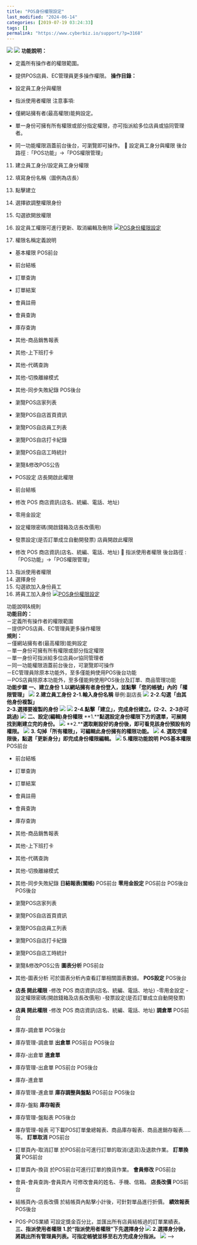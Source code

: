 ```yaml
---
title: "POS身份權限設定"
last_modified: "2024-06-14"
categories: [2019-07-19 03:24:33]
tags: []
permalink: "https://www.cyberbiz.io/support/?p=3168"
---
```


![](https://www.cyberbiz.io/support/wp-content/uploads/適用站別.png)
[![](https://www.cyberbiz.io/support/wp-content/uploads/台灣站.png)](https://www.cyberbiz.io/support/?page_id=2490)
**功能說明：**  

* 定義所有操作者的權限範圍。
* 提供POS店員、EC管理員更多操作權限。
**操作目錄：**

* 設定員工身分與權限
* 指派使用者權限
注意事項:  

* 僅網站擁有者(最高權限)能夠設定。
* 單一身份可擁有所有權限或部分指定權限，亦可指派給多位店員或協同管理者。
* 同一功能權限涵蓋前台後台，可瀏覽即可操作。
📌 設定員工身分與權限 後台路徑 :「POS功能」→「POS權限管理」  


11. 建立員工身分/設定員工身分權限
1. 填寫身份名稱（圖例為店長）
2. 點擊建立
3. 選擇欲調整權限身份
4. 勾選欲開放權限
5. 設定員工權限可進行更新、取消編輯及刪除
[![POS身份權限設定](https://www.cyberbiz.io/support/wp-content/uploads/POS身份權限設定1.png)](https://www.cyberbiz.io/support/wp-content/uploads/POS身份權限設定1.png)



12. 權限名稱定義說明


* 基本權限
POS前台  

* 前台結帳
* 訂單查詢
* 訂單結案
* 會員註冊
* 會員查詢
* 庫存查詢
* 其他-商品銷售報表
* 其他-上下班打卡
* 其他-代碼查詢
* 其他-切換離線模式
* 其他-同步失敗紀錄
POS後台  

* 瀏覽POS店家列表
* 瀏覽POS自店首頁資訊
* 瀏覽POS自店員工列表
* 瀏覽POS自店打卡紀錄
* 瀏覽POS自店工時統計
* 瀏覽&修改POS公告
* POS設定
店長開啟此權限  

* 前台結帳
* 修改 POS 商店資訊(店名、統編、電話、地址)
* 零用金設定
* 設定權限密碼(開啟錢箱及店長改價用)
* 發票設定(是否訂單成立自動開發票)
店員開啟此權限  

* 修改 POS 商店資訊(店名、統編、電話、地址)
📌 指派使用者權限 後台路徑 :「POS功能」→「POS權限管理」  


13. 指派使用者權限
1. 選擇身份
2. 勾選欲加入身份員工
3. 將員工加入身份
[![POS身份權限設定](https://www.cyberbiz.io/support/wp-content/uploads/POS身份權限設定2.png)](https://www.cyberbiz.io/support/wp-content/uploads/POS身份權限設定2.png)


功能說明&規則  
**功能目的：**  
－定義所有操作者的權限範圍  
－提供POS店員、EC管理員更多操作權限  
**規則：**  
－僅網站擁有者(最高權限)能夠設定  
－單一身份可擁有所有權限或部分指定權限  
－單一身份可指派給多位店員or協同管理者  
－同一功能權限涵蓋前台後台，可瀏覽即可操作  
－EC管理員除原本功能外，至多僅能夠使用POS後台功能  
－POS店員除原本功能外，至多僅能夠使用POS後台及訂單、商品管理功能  
**功能步驟** **一、建立身份** **1.以****網站擁有者****身份登入，並點擊「您的帳號」內的「權限管理」**
![](https://www.cyberbiz.co/support/wp-content/uploads/2019/07/image-12.png)
**2.建立員工身份** **2-1.輸入身份名稱** 舉例:副店長 ![](https://www.cyberbiz.co/support/wp-content/uploads/2019/07/image-2.png) **2-2.勾選「由其他身份複製」  
2-3.選擇要複製的身份** ![](https://www.cyberbiz.co/support/wp-content/uploads/2019/07/image-3.png) ![](https://www.cyberbiz.co/support/wp-content/uploads/2019/07/image-4-1024x856.png)
**2-4.點擊「建立」，完成身份建立。(2-2、2-3亦可跳過)** ![](https://www.cyberbiz.co/support/wp-content/uploads/2019/07/image-6.png) **二、設定(編輯)身份權限**
**1.****點選設定身份權限下方的選單，可展開找到剛建立完的身份。** ![](https://www.cyberbiz.co/support/wp-content/uploads/2019/07/image-7-1024x937.png)
**2.****選取剛設好的身份後，即可看見該身份預設有的權限。** ![](https://www.cyberbiz.co/support/wp-content/uploads/2019/07/image-8-1024x943.png) **3\. 勾掉「所有權限」，可編輯此身份擁有的權限功能。**
![](https://www.cyberbiz.co/support/wp-content/uploads/2019/07/image-9-1024x410.png) **4\.
選取完權限後，點選「更新身分」即完成身份權限編輯。** ![](https://www.cyberbiz.co/support/wp-content/uploads/2019/07/image-10-1024x561.png) **5.權限功能說明** **POS基本權限** POS前台

* 前台結帳
* 訂單查詢
* 訂單結案
* 會員註冊
* 會員查詢
* 庫存查詢
* 其他-商品銷售報表
* 其他-上下班打卡
* 其他-代碼查詢
* 其他-切換離線模式
* 其他-同步失敗紀錄
**日結報表(關帳)** POS前台 **零用金設定** POS前台  POS後台  POS後台

* 瀏覽POS店家列表
* 瀏覽POS自店首頁資訊
* 瀏覽POS自店員工列表
* 瀏覽POS自店打卡紀錄
* 瀏覽POS自店工時統計
* 瀏覽&修改POS公告
**圖表分析** POS前台

* 其他-圖表分析
可於圖表分析內查看訂單相關圖表數據。 **POS設定** POS後台

* **店長 開此權限**
-修改 POS 商店資訊(店名、統編、電話、地址) -零用金設定 -設定權限密碼(開啟錢箱及店長改價用) -發票設定(是否訂單成立自動開發票)
* **店員 開此權限**
-修改 POS 商店資訊(店名、統編、電話、地址) **調倉單** POS前台 
* 庫存-調倉單
POS後台

* 庫存管理-調倉單 
**出倉單** POS前台 POS後台

* 庫存-出倉單 
**進倉單**

* 庫存管理-出倉單 
POS前台  POS後台

* 庫存-進倉單 
* 庫存管理-進倉單 
**庫存調整與盤點** POS前台  POS後台

* 庫存-盤點
**庫存報表**

* 庫存管理-盤點表
POS後台

* 庫存管理-報表
可下載POS訂單彙總報表、商品庫存報表、商品進銷存報表…..等。 **訂單取消** POS前台

* 訂單頁內-取消訂單
於POS前台可進行訂單的取消(退貨)及退款作業。 **訂單換貨** POS前台

* 訂單頁內-換貨
於POS前台可進行訂單的換貨作業。 **會員修改** POS前台

* 會員-會員查詢-會員頁內
可修改會員的姓名、手機、信箱。 **店長改價** POS前台

* 結帳頁內-店長改價
於結帳頁內點擊小計後，可針對單品進行折價。 **績效報表** POS後台

* POS-POS業績
可設定獎金百分比，並匯出所有店員結帳過的訂單業績表。 **三、指派使用者權限** **1.於“指派使用者權限”下先選擇身分**
![](https://www.cyberbiz.co/support/wp-content/uploads/2019/07/image-18-1024x475.png)
**2.選擇身分後，將跳出所有管理員列表。可指定帳號並移至右方完成身分指派。**
![](https://www.cyberbiz.co/support/wp-content/uploads/2019/07/image-19-1024x568.png) \-->

